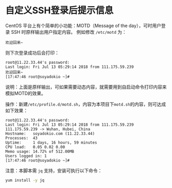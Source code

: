 # 自定义SSH登录后提示信息

CentOS 平台上有个简单的小功能：MOTD（Message of the day），可时用户登录 SSH 时原样输出用户指定内容。
例如修改 `/etc/motd` 为：
```
欢迎回来~
```

则下次登录成功后会打印：
```
root@11.22.33.44's password:
Last login: Fri Jul 13 05:29:14 2018 from 111.175.59.239
欢迎回来~
[17:47:46 root@soyadokio ~]# 
```

说明：上面是原样输出，可如果需要动态内容，就需要用到自启动命令打印内容来模拟MOTD的效果。

操作：新建`/etc/profile.d/motd.sh`，内容为本项目下`motd.sh`的内容，则可达成如下效果：
```
root@11.22.33.44's password:
Last login: Fri Jul 13 05:29:14 2018 from 111.175.59.239
111.175.59.239 -> Wuhan, Hubei, China
Hostname:   soyadokio.com (11.22.33.44)
Processes:  43
Uptime:     1 days, 16 hours, 59 minutes
CPU load:   0.05 0.02 0.00
Memo usage: 14.72% of 512.00MB
Users logged in: 1
[17:47:46 root@soyadokio ~]# 
```

注意：本脚本需 `jq` 支持，安装可执行以下命令：
```bash
yum install -y jq
```
